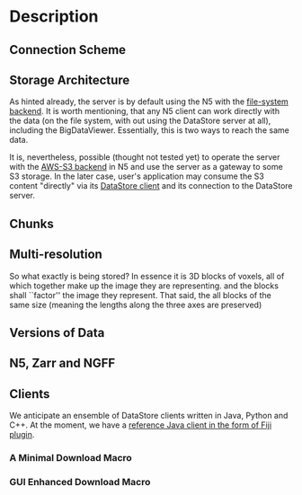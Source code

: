 # Description
## Connection Scheme

## Storage Architecture
As hinted already, the server is by default using the N5 with the
[file-system backend](https://github.com/saalfeldlab/n5#file-system-specification).
It is worth mentioning, that any N5 client can work directly with the data (on the
file system, with out using the DataStore server at all), including the BigDataViewer.
Essentially, this is two ways to reach the same data.

It is, nevertheless, possible (thought not tested yet) to operate the server with the
[AWS-S3 backend](https://github.com/saalfeldlab/n5-aws-s3) in N5 and use the server as
a gateway to some S3 storage. In the later case, user's application may consume the S3
content "directly" via its [DataStore client](https://github.com/fiji-hpc/hpc-datastore-fiji)
and its connection to the DataStore server.


## Chunks

## Multi-resolution
So what exactly is being stored? In essence it is 3D blocks of voxels,
all of which together make up the image they are representing.
and the blocks shall ``factor'' the image they represent. That said,
the
all blocks of the same size (meaning the lengths along the three axes are preserved)

## Versions of Data

## N5, Zarr and NGFF

## Clients
We anticipate an ensemble of DataStore clients written in Java, Python and C++. At the
moment, we have a [reference Java client in the form of Fiji plugin](https://github.com/fiji-hpc/hpc-datastore-fiji).

### A Minimal Download Macro

### GUI Enhanced Download Macro
